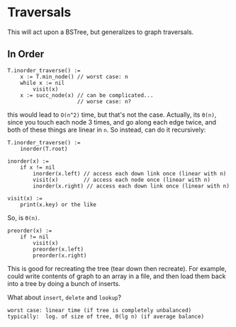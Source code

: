 # Traversals

This will act upon a BSTree, but generalizes to graph traversals.

## In Order

    T.inorder_traverse() :=
        x := T.min_node() // worst case: n
        while x := nil
            visit(x)
        x := succ_node(x) // can be complicated...
                          // worse case: n?

this would lead to `O(n^2)` time, but that's not the case. Actually, its `Θ(n)`, since you touch each node 3 times, and go along each edge twice, and both of these things are linear in `n`. So instead, can do it recursively:

    T.inorder_traverse() :=
        inorder(T.root)

    inorder(x) :=
        if x != nil
            inorder(x.left) // access each down link once (linear with n)
            visit(x)        // access each node once (linear with n)
            inorder(x.right) // access each down link once (linear with n)

    visit(x) :=
        print(x.key) or the like

So, is `Θ(n)`.

    preorder(x) :=
        if != nil
            visit(x)
            preorder(x.left)
            preorder(x.right)

This is good for recreating the tree (tear down then recreate). For example, could write contents of graph to an array in a file, and then load them back into a tree by doing a bunch of inserts.

What about `insert`, `delete` and `lookup`?
 
    worst case: linear time (if tree is completely unbalanced)
    typically:  log. of size of tree, Θ(lg n) (if average balance)